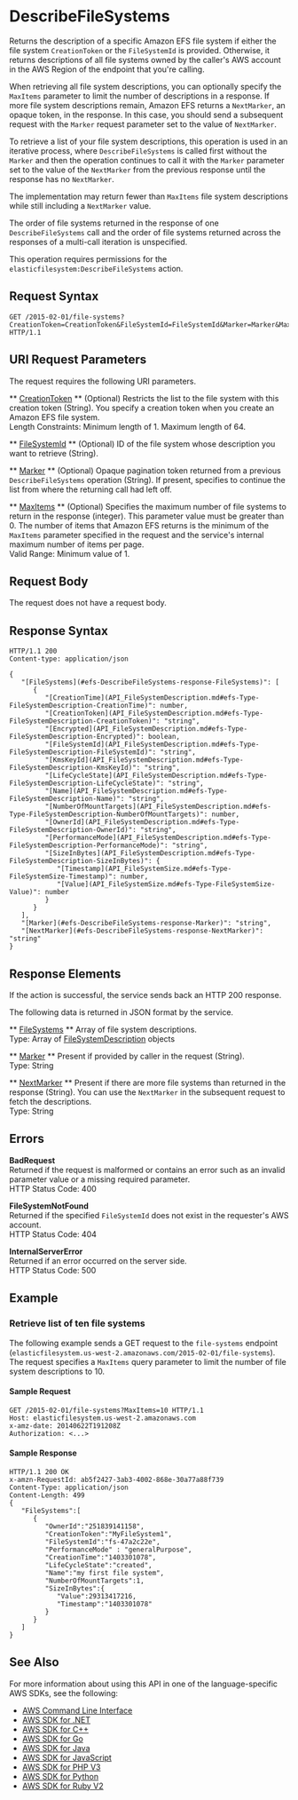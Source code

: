 # DescribeFileSystems<a name="API_DescribeFileSystems"></a>

Returns the description of a specific Amazon EFS file system if either the file system `CreationToken` or the `FileSystemId` is provided\. Otherwise, it returns descriptions of all file systems owned by the caller's AWS account in the AWS Region of the endpoint that you're calling\.

 When retrieving all file system descriptions, you can optionally specify the `MaxItems` parameter to limit the number of descriptions in a response\. If more file system descriptions remain, Amazon EFS returns a `NextMarker`, an opaque token, in the response\. In this case, you should send a subsequent request with the `Marker` request parameter set to the value of `NextMarker`\. 

To retrieve a list of your file system descriptions, this operation is used in an iterative process, where `DescribeFileSystems` is called first without the `Marker` and then the operation continues to call it with the `Marker` parameter set to the value of the `NextMarker` from the previous response until the response has no `NextMarker`\. 

The implementation may return fewer than `MaxItems` file system descriptions while still including a `NextMarker` value\. 

 The order of file systems returned in the response of one `DescribeFileSystems` call and the order of file systems returned across the responses of a multi\-call iteration is unspecified\. 

 This operation requires permissions for the `elasticfilesystem:DescribeFileSystems` action\. 

## Request Syntax<a name="API_DescribeFileSystems_RequestSyntax"></a>

```
GET /2015-02-01/file-systems?CreationToken=CreationToken&FileSystemId=FileSystemId&Marker=Marker&MaxItems=MaxItems HTTP/1.1
```

## URI Request Parameters<a name="API_DescribeFileSystems_RequestParameters"></a>

The request requires the following URI parameters\.

 ** [CreationToken](#API_DescribeFileSystems_RequestSyntax) **   <a name="efs-DescribeFileSystems-request-CreationToken"></a>
\(Optional\) Restricts the list to the file system with this creation token \(String\)\. You specify a creation token when you create an Amazon EFS file system\.  
Length Constraints: Minimum length of 1\. Maximum length of 64\.

 ** [FileSystemId](#API_DescribeFileSystems_RequestSyntax) **   <a name="efs-DescribeFileSystems-request-FileSystemId"></a>
\(Optional\) ID of the file system whose description you want to retrieve \(String\)\.

 ** [Marker](#API_DescribeFileSystems_RequestSyntax) **   <a name="efs-DescribeFileSystems-request-Marker"></a>
\(Optional\) Opaque pagination token returned from a previous `DescribeFileSystems` operation \(String\)\. If present, specifies to continue the list from where the returning call had left off\. 

 ** [MaxItems](#API_DescribeFileSystems_RequestSyntax) **   <a name="efs-DescribeFileSystems-request-MaxItems"></a>
\(Optional\) Specifies the maximum number of file systems to return in the response \(integer\)\. This parameter value must be greater than 0\. The number of items that Amazon EFS returns is the minimum of the `MaxItems` parameter specified in the request and the service's internal maximum number of items per page\.   
Valid Range: Minimum value of 1\.

## Request Body<a name="API_DescribeFileSystems_RequestBody"></a>

The request does not have a request body\.

## Response Syntax<a name="API_DescribeFileSystems_ResponseSyntax"></a>

```
HTTP/1.1 200
Content-type: application/json

{
   "[FileSystems](#efs-DescribeFileSystems-response-FileSystems)": [ 
      { 
         "[CreationTime](API_FileSystemDescription.md#efs-Type-FileSystemDescription-CreationTime)": number,
         "[CreationToken](API_FileSystemDescription.md#efs-Type-FileSystemDescription-CreationToken)": "string",
         "[Encrypted](API_FileSystemDescription.md#efs-Type-FileSystemDescription-Encrypted)": boolean,
         "[FileSystemId](API_FileSystemDescription.md#efs-Type-FileSystemDescription-FileSystemId)": "string",
         "[KmsKeyId](API_FileSystemDescription.md#efs-Type-FileSystemDescription-KmsKeyId)": "string",
         "[LifeCycleState](API_FileSystemDescription.md#efs-Type-FileSystemDescription-LifeCycleState)": "string",
         "[Name](API_FileSystemDescription.md#efs-Type-FileSystemDescription-Name)": "string",
         "[NumberOfMountTargets](API_FileSystemDescription.md#efs-Type-FileSystemDescription-NumberOfMountTargets)": number,
         "[OwnerId](API_FileSystemDescription.md#efs-Type-FileSystemDescription-OwnerId)": "string",
         "[PerformanceMode](API_FileSystemDescription.md#efs-Type-FileSystemDescription-PerformanceMode)": "string",
         "[SizeInBytes](API_FileSystemDescription.md#efs-Type-FileSystemDescription-SizeInBytes)": { 
            "[Timestamp](API_FileSystemSize.md#efs-Type-FileSystemSize-Timestamp)": number,
            "[Value](API_FileSystemSize.md#efs-Type-FileSystemSize-Value)": number
         }
      }
   ],
   "[Marker](#efs-DescribeFileSystems-response-Marker)": "string",
   "[NextMarker](#efs-DescribeFileSystems-response-NextMarker)": "string"
}
```

## Response Elements<a name="API_DescribeFileSystems_ResponseElements"></a>

If the action is successful, the service sends back an HTTP 200 response\.

The following data is returned in JSON format by the service\.

 ** [FileSystems](#API_DescribeFileSystems_ResponseSyntax) **   <a name="efs-DescribeFileSystems-response-FileSystems"></a>
Array of file system descriptions\.  
Type: Array of [FileSystemDescription](API_FileSystemDescription.md) objects

 ** [Marker](#API_DescribeFileSystems_ResponseSyntax) **   <a name="efs-DescribeFileSystems-response-Marker"></a>
Present if provided by caller in the request \(String\)\.  
Type: String

 ** [NextMarker](#API_DescribeFileSystems_ResponseSyntax) **   <a name="efs-DescribeFileSystems-response-NextMarker"></a>
Present if there are more file systems than returned in the response \(String\)\. You can use the `NextMarker` in the subsequent request to fetch the descriptions\.  
Type: String

## Errors<a name="API_DescribeFileSystems_Errors"></a>

 **BadRequest**   
Returned if the request is malformed or contains an error such as an invalid parameter value or a missing required parameter\.  
HTTP Status Code: 400

 **FileSystemNotFound**   
Returned if the specified `FileSystemId` does not exist in the requester's AWS account\.  
HTTP Status Code: 404

 **InternalServerError**   
Returned if an error occurred on the server side\.  
HTTP Status Code: 500

## Example<a name="API_DescribeFileSystems_Examples"></a>

### Retrieve list of ten file systems<a name="API_DescribeFileSystems_Example_1"></a>

 The following example sends a GET request to the `file-systems` endpoint \(`elasticfilesystem.us-west-2.amazonaws.com/2015-02-01/file-systems`\)\. The request specifies a `MaxItems` query parameter to limit the number of file system descriptions to 10\.

#### Sample Request<a name="API_DescribeFileSystems_Example_1_Request"></a>

```
GET /2015-02-01/file-systems?MaxItems=10 HTTP/1.1
Host: elasticfilesystem.us-west-2.amazonaws.com
x-amz-date: 20140622T191208Z
Authorization: <...>
```

#### Sample Response<a name="API_DescribeFileSystems_Example_1_Response"></a>

```
HTTP/1.1 200 OK
x-amzn-RequestId: ab5f2427-3ab3-4002-868e-30a77a88f739
Content-Type: application/json
Content-Length: 499
{
   "FileSystems":[
      {
         "OwnerId":"251839141158",
         "CreationToken":"MyFileSystem1",
         "FileSystemId":"fs-47a2c22e",
         "PerformanceMode" : "generalPurpose",
         "CreationTime":"1403301078",
         "LifeCycleState":"created",
         "Name":"my first file system",
         "NumberOfMountTargets":1,
         "SizeInBytes":{
            "Value":29313417216,
            "Timestamp":"1403301078"
         }
      }
   ]
}
```

## See Also<a name="API_DescribeFileSystems_SeeAlso"></a>

For more information about using this API in one of the language\-specific AWS SDKs, see the following:
+  [AWS Command Line Interface](http://docs.aws.amazon.com/goto/aws-cli/elasticfilesystem-2015-02-01/DescribeFileSystems) 
+  [AWS SDK for \.NET](http://docs.aws.amazon.com/goto/DotNetSDKV3/elasticfilesystem-2015-02-01/DescribeFileSystems) 
+  [AWS SDK for C\+\+](http://docs.aws.amazon.com/goto/SdkForCpp/elasticfilesystem-2015-02-01/DescribeFileSystems) 
+  [AWS SDK for Go](http://docs.aws.amazon.com/goto/SdkForGoV1/elasticfilesystem-2015-02-01/DescribeFileSystems) 
+  [AWS SDK for Java](http://docs.aws.amazon.com/goto/SdkForJava/elasticfilesystem-2015-02-01/DescribeFileSystems) 
+  [AWS SDK for JavaScript](http://docs.aws.amazon.com/goto/AWSJavaScriptSDK/elasticfilesystem-2015-02-01/DescribeFileSystems) 
+  [AWS SDK for PHP V3](http://docs.aws.amazon.com/goto/SdkForPHPV3/elasticfilesystem-2015-02-01/DescribeFileSystems) 
+  [AWS SDK for Python](http://docs.aws.amazon.com/goto/boto3/elasticfilesystem-2015-02-01/DescribeFileSystems) 
+  [AWS SDK for Ruby V2](http://docs.aws.amazon.com/goto/SdkForRubyV2/elasticfilesystem-2015-02-01/DescribeFileSystems) 